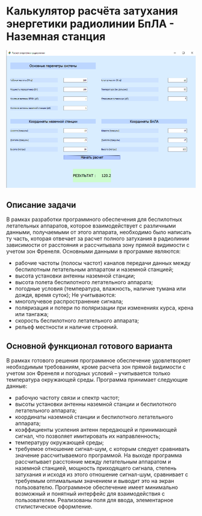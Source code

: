 # Калькулятор расчёта затухания энергетики радиолинии БпЛА - Наземная станция
![Внешний вид](https://github.com/shakertov/attenuation/blob/main/1.png)

## Описание задачи

В рамках разработки программного обеспечения для беспилотных летательных аппаратов, которое взаимодействует с различными данными, получаемыми от этого аппарата, необходимо было написать ту часть, которая отвечает за расчет полного затухания в радиолинии зависимости от расстояния и рассчитывала зону прямой видимости с учетом зон Френеля.
Основными данными в программе являются:
- рабочие частоты (полосы частот) каналов передачи данных между беспилотным летательным аппаратом и наземной станцией;
- высота установки антенны наземной станции;
- высота полета беспилотного летательного аппарата;
- погодные условия (температура, влажность, наличие тумана или дождя, время суток);
Не учитываются:
- многолучевое распространение сигнала;
- поляризация и потери по поляризации при изменениях курса, крена или тангажа;
- скорость беспилотного летательного аппарата;
- рельеф местности и наличие строений.

##  Основной функционал готового варианта

В рамках готового решения программное обеспечение удовлетворяет необходимым требованиям, кроме расчета зон прямой видимости с учетом зон Френеля и погодных условий – учитывается только температура окружающей среды.
Программа принимает следующие данные:
- рабочую частоту связи и спектр частот;
- высоты установки антенны наземной станции и беспилотного летательного аппарата;
- координаты наземной станции и беспилотного летательного аппарата;
- коэффициенты усиления антенн передающей и принимающей сигнал, что позволяет имитировать их направленность;
- температуру окружающей среды;
- требуемое отношение сигнал-шум, с которым следует сравнивать значение рассчитываемого программой.
На выходе программа рассчитывает расстояние между летательным аппаратом и наземной станцией, мощность приходящего сигнала, степень затухания и исходя из этого отношение сигнал-шум, сравнивает с требуемым оптимальным значением и выводит это на экран пользователю.
Программное обеспечение имеет минимально возможный и понятный интерфейс для взаимодействия с пользователем. Реализованы поля для ввода, элементарное стилистическое оформление.
